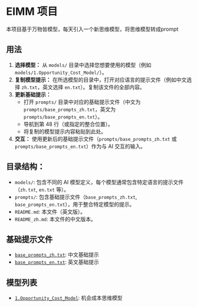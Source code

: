 # EIMM 项目

本项目基于万物皆模型，每天引入一个新思维模型，将思维模型转成prompt


## 用法

1.  **选择模型：** 从 `models/` 目录中选择您想要使用的模型（例如 `models/1.Opportunity_Cost_Model/`）。
2.  **复制模型提示：** 在所选模型的目录中，打开对应语言的提示文件（例如中文选择 `zh.txt`，英文选择 `en.txt`）。复制该文件的全部内容。
3.  **更新基础提示：**
    *   打开 `prompts/` 目录中对应的基础提示文件（中文为 `prompts/base_prompts_zh.txt`，英文为 `prompts/base_prompts_en.txt`）。
    *   导航到第 48 行（或指定的整合位置）。
    *   将复制的模型提示内容粘贴到此处。
4.  **交互：** 使用更新后的基础提示文件（`prompts/base_prompts_zh.txt` 或 `prompts/base_prompts_en.txt`）作为与 AI 交互的输入。

## 目录结构：

*   `models/`: 包含不同的 AI 模型定义，每个模型通常包含特定语言的提示文件（`zh.txt`, `en.txt` 等）。
*   `prompts/`: 包含基础提示文件（`base_prompts_zh.txt`, `base_prompts_en.txt`），用于整合特定模型的提示。
*   `README.md`: 本文件（英文版）。
*   `README_zh.md`: 本文件的中文版本。

## 基础提示文件

*   [`base_prompts_zh.txt`](prompts/base_prompts_zh.txt): 中文基础提示
*   [`base_prompts_en.txt`](prompts/base_prompts_en.txt): 英文基础提示


## 模型列表

*   [`1.Opportunity_Cost_Model`](models/1.Opportunity_Cost_Model/README_zh.md): 机会成本思维模型
